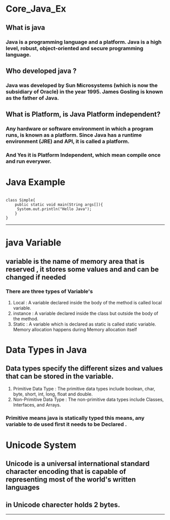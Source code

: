 # Core_Java_Ex
## What is java
### Java is a programming language and a platform. Java is a high level, robust, object-oriented and secure programming language.

## Who developed **java** ?
### Java was developed by Sun Microsystems (which is now the subsidiary of Oracle) in the year 1995. **James Gosling** is known as the father of Java.

## What is **Platform**, is Java Platform independent?
### Any hardware or software environment in which a program runs, is known as a platform. Since Java has a runtime environment (JRE) and API, it is called a platform.
### And Yes it is Platform Independent, which mean compile once and run everywer.

# Java Example
```

class Simple{  
    public static void main(String args[]){  
     System.out.println("Hello Java");  
    }  
}  
```
-------------------------------------------------------------------------------------------------------------------------------------------- 	

# java Variable
## variable is the name of memory area that is reserved , it stores some values and and can be changed if needed
### There are three types of Variable's 
1. Local : A variable declared inside the body of the method is called local variable. 
2. instance : A variable declared inside the class but outside the body of the method.
3. Static : A variable which is declared as static is called static variable. Memory allocation happens during Memory allocation itself 

# Data Types in Java
## Data types specify the different sizes and values that can be stored in the variable. 
1. Primitive Data Type : The primitive data types include boolean, char, byte, short, int, long, float and double.
2. Non-Primitive Data Type : The non-primitive data types include Classes, Interfaces, and Arrays.

### Primitive means java is statically typed this means, any variable to de used first it needs to be Declared . 

# Unicode System
## Unicode is a universal international standard character encoding that is capable of representing most of the world's written languages
## in Unicode charecter holds 2 bytes.

---------------------------------------------------------------------------------------------------------------------------------------------